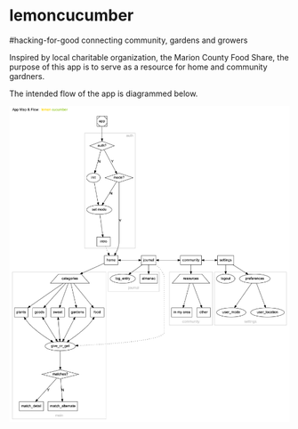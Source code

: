 # lemoncucumber
#hacking-for-good connecting community, gardens and growers

Inspired by local charitable organization, the Marion County Food Share, the
purpose of this app is to serve as a resource for home and community gardners.

The intended flow of the app is diagrammed below.

![App Map & Flow](docs/appmap.png)